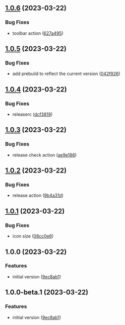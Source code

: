 ## [1.0.6](https://github.com/entelecheia/entelecheia-lecture-bot/compare/v1.0.5...v1.0.6) (2023-03-22)


### Bug Fixes

* toolbar action ([627a495](https://github.com/entelecheia/entelecheia-lecture-bot/commit/627a495e0f9ed16f80deb53f2bf79f350baee0fb))

## [1.0.5](https://github.com/entelecheia/entelecheia-lecture-bot/compare/v1.0.4...v1.0.5) (2023-03-22)


### Bug Fixes

* add prebuild to reflect the current version ([042f926](https://github.com/entelecheia/entelecheia-lecture-bot/commit/042f9269d9d33f5a0419a28b69620a5db1d2d12b))

## [1.0.4](https://github.com/entelecheia/entelecheia-lecture-bot/compare/v1.0.3...v1.0.4) (2023-03-22)


### Bug Fixes

* releaserc ([dcf3819](https://github.com/entelecheia/entelecheia-lecture-bot/commit/dcf38197fafe3e0572086eb3b39dd00db772a874))

## [1.0.3](https://github.com/entelecheia/entelecheia-lecture-bot/compare/v1.0.2...v1.0.3) (2023-03-22)


### Bug Fixes

* release check action ([ae9e186](https://github.com/entelecheia/entelecheia-lecture-bot/commit/ae9e18684ce5ee3a7f950020252481dbf3a075a1))

## [1.0.2](https://github.com/entelecheia/entelecheia-lecture-bot/compare/v1.0.1...v1.0.2) (2023-03-22)


### Bug Fixes

* release action ([9b4a31d](https://github.com/entelecheia/entelecheia-lecture-bot/commit/9b4a31d78f51fe98f995dd4486b183d687db5a16))

## [1.0.1](https://github.com/entelecheia/entelecheia-lecture-bot/compare/v1.0.0...v1.0.1) (2023-03-22)


### Bug Fixes

* icon size ([08cc0e6](https://github.com/entelecheia/entelecheia-lecture-bot/commit/08cc0e6708016e745547a8b5d565244ae0e365fd))

## 1.0.0 (2023-03-22)


### Features

* initial version ([9ec8ab1](https://github.com/entelecheia/entelecheia-lecture-bot/commit/9ec8ab1073c6c21c7e3338208d322e886eb1554b))

## 1.0.0-beta.1 (2023-03-22)


### Features

* initial version ([9ec8ab1](https://github.com/entelecheia/entelecheia-lecture-bot/commit/9ec8ab1073c6c21c7e3338208d322e886eb1554b))
